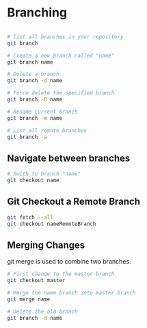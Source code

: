 # Branching


```bash

```

```bash
# list all branches in your repository
git branch
```

```bash
# Create a new branch called "name"
git branch name
```

```bash
# Delete a branch
git branch -d name
```

```bash
# Force delete the specified branch
git branch -D name
```

```bash
# Rename current branch
git branch -m name
```

```bash
# List all remote branches
git branch -a
```

## Navigate between branches

```bash
# Swith to branch "name"
git checkout name
```

## Git Checkout a Remote Branch

```bash
git fetch --all
git checkout nameRemoteBranch
```

## Merging Changes

git merge is used to combine two branches.

```bash
# First change to the master branch
git checkout master

# Merge the name branch into master branch
git merge name

# Delete the old branch
git branch -d name
```